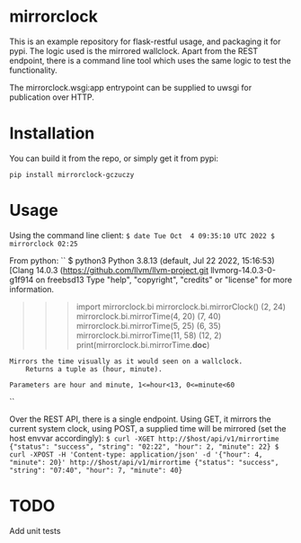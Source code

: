 # mirrorclock

This is an example repository for flask-restful usage, and packaging it for pypi. The logic used is the mirrored wallclock. Apart from the REST endpoint, there is a command line tool which uses the same logic to test the functionality.

The mirrorclock.wsgi:app entrypoint can be supplied to uwsgi for publication over HTTP.

# Installation

You can build it from the repo, or simply get it from pypi:

``
pip install mirrorclock-gczuczy
``

# Usage

Using the command line client:
``
$ date
Tue Oct  4 09:35:10 UTC 2022
$ mirrorclock
02:25
``

From python:
``
$ python3
Python 3.8.13 (default, Jul 22 2022, 15:16:53)
[Clang 14.0.3 (https://github.com/llvm/llvm-project.git llvmorg-14.0.3-0-g1f914 on freebsd13
Type "help", "copyright", "credits" or "license" for more information.
>>> import mirrorclock.bi
>>> mirrorclock.bi.mirrorClock()
(2, 24)
>>> mirrorclock.bi.mirrorTime(4, 20)
(7, 40)
>>> mirrorclock.bi.mirrorTime(5, 25)
(6, 35)
>>> mirrorclock.bi.mirrorTime(11, 58)
(12, 2)
>>> print(mirrorclock.bi.mirrorTime.__doc__)

    Mirrors the time visually as it would seen on a wallclock.
        Returns a tuple as (hour, minute).

    Parameters are hour and minute, 1<=hour<13, 0<=minute<60
``

Over the REST API, there is a single endpoint. Using GET, it mirrors the current system clock, using POST,
a supplied time will be mirrored (set the host envvar accordingly):
``
$ curl -XGET http://$host/api/v1/mirrortime
{"status": "success", "string": "02:22", "hour": 2, "minute": 22}
$ curl -XPOST -H 'Content-type: application/json' -d '{"hour": 4, "minute": 20}' http://$host/api/v1/mirrortime
{"status": "success", "string": "07:40", "hour": 7, "minute": 40}
``

# TODO

Add unit tests
